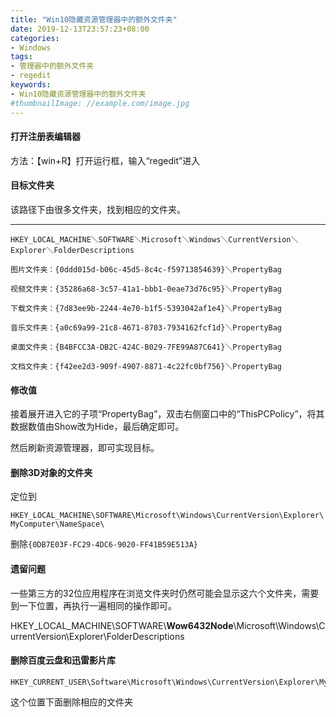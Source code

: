 ```yaml
---
title: "Win10隐藏资源管理器中的额外文件夹"
date: 2019-12-13T23:57:23+08:00
categories:
- Windows
tags:
- 管理器中的额外文件夹
- regedit
keywords:
- Win10隐藏资源管理器中的额外文件夹
#thumbnailImage: //example.com/image.jpg
---
```


#### 打开注册表编辑器

方法：【win+R】打开运行框，输入“regedit”进入

#### 目标文件夹

该路径下由很多文件夹，找到相应的文件夹。

------

`HKEY_LOCAL_MACHINE＼SOFTWARE＼Microsoft＼Windows＼CurrentVersion＼Explorer＼FolderDescriptions`

```
图片文件夹：{0ddd015d-b06c-45d5-8c4c-f59713854639}＼PropertyBag

视频文件夹：{35286a68-3c57-41a1-bbb1-0eae73d76c95}＼PropertyBag

下载文件夹：{7d83ee9b-2244-4e70-b1f5-5393042af1e4}＼PropertyBag

音乐文件夹：{a0c69a99-21c8-4671-8703-7934162fcf1d}＼PropertyBag

桌面文件夹：{B4BFCC3A-DB2C-424C-B029-7FE99A87C641}＼PropertyBag

文档文件夹：{f42ee2d3-909f-4907-8871-4c22fc0bf756}＼PropertyBag
```

#### 修改值

接着展开进入它的子项“PropertyBag”，双击右侧窗口中的“ThisPCPolicy”，将其数据数值由Show改为Hide，最后确定即可。

然后刷新资源管理器，即可实现目标。

#### 删除3D对象的文件夹

定位到

`HKEY_LOCAL_MACHINE\SOFTWARE\Microsoft\Windows\CurrentVersion\Explorer\MyComputer\NameSpace\`

删除`{0DB7E03F-FC29-4DC6-9020-FF41B59E513A}`

#### 遗留问题

一些第三方的32位应用程序在浏览文件夹时仍然可能会显示这六个文件夹，需要到一下位置，再执行一遍相同的操作即可。

HKEY_LOCAL_MACHINE\SOFTWARE\\**Wow6432Node**\Microsoft\Windows\CurrentVersion\Explorer\FolderDescriptions

#### 删除百度云盘和迅雷影片库

```
HKEY_CURRENT_USER\Software\Microsoft\Windows\CurrentVersion\Explorer\MyComputer\NameSpace\
```

这个位置下面删除相应的文件夹